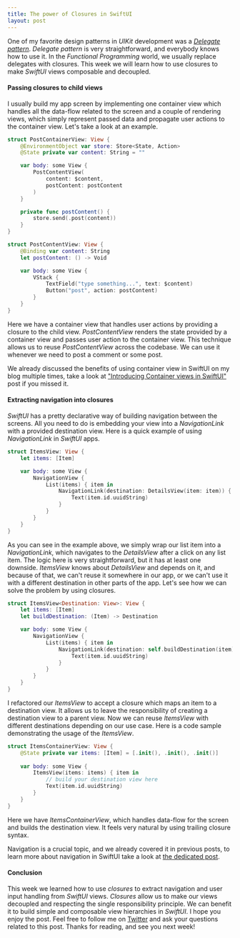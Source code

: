```yaml
---
title: The power of Closures in SwiftUI
layout: post
---
```


One of my favorite design patterns in *UIKit* development was a [*Delegate pattern*](/2019/05/29/the-power-of-delegate-design-pattern/). *Delegate pattern* is very straightforward, and everybody knows how to use it. In the *Functional Programming* world, we usually replace delegates with closures. This week we will learn how to use closures to make *SwiftUI* views composable and decoupled.

#### Passing closures to child views
I usually build my app screen by implementing one container view which handles all the data-flow related to the screen and a couple of rendering views, which simply represent passed data and propagate user actions to the container view. Let's take a look at an example.

```swift
struct PostContainerView: View {
    @EnvironmentObject var store: Store<State, Action>
    @State private var content: String = ""

    var body: some View {
        PostContentView(
            content: $content,
            postContent: postContent
        )
    }

    private func postContent() {
        store.send(.post(content))
    }
}

struct PostContentView: View {
    @Binding var content: String
    let postContent: () -> Void

    var body: some View {
        VStack {
            TextField("type something...", text: $content)
            Button("post", action: postContent)
        }
    }
}
```

Here we have a container view that handles user actions by providing a closure to the child view. *PostContentView* renders the state provided by a container view and passes user action to the container view. This technique allows us to reuse *PostContentView* across the codebase. We can use it whenever we need to post a comment or some post.

We already discussed the benefits of using container view in SwiftUI on my blog multiple times, take a look at ["Introducing Container views in SwiftUI"](/2019/07/31/introducing-container-views-in-swiftui/) post if you missed it.

#### Extracting navigation into closures
*SwiftUI* has a pretty declarative way of building navigation between the screens. All you need to do is embedding your view into a *NavigationLink* with a provided destination view. Here is a quick example of using *NavigationLink* in *SwiftUI* apps.

```swift
struct ItemsView: View {
    let items: [Item]

    var body: some View {
        NavigationView {
            List(items) { item in
                NavigationLink(destination: DetailsView(item: item)) {
                    Text(item.id.uuidString)
                }
            }
        }
    }
}
```

As you can see in the example above, we simply wrap our list item into a *NavigationLink*, which navigates to the *DetailsView* after a click on any list item. The logic here is very straightforward, but it has at least one downside. *ItemsView* knows about *DetailsView* and depends on it, and because of that, we can't reuse it somewhere in our app, or we can't use it with a different destination in other parts of the app. Let's see how we can solve the problem by using closures.

```swift
struct ItemsView<Destination: View>: View {
    let items: [Item]
    let buildDestination: (Item) -> Destination

    var body: some View {
        NavigationView {
            List(items) { item in
                NavigationLink(destination: self.buildDestination(item)) {
                    Text(item.id.uuidString)
                }
            }
        }
    }
}
```

I refactored our *ItemsView* to accept a closure which maps an item to a destination view. It allows us to leave the responsibility of creating a destination view to a parent view. Now we can reuse *ItemsView* with different destinations depending on our use case. Here is a code sample demonstrating the usage of the *ItemsView*.

```swift
struct ItemsContainerView: View {
    @State private var items: [Item] = [.init(), .init(), .init()]
    
    var body: some View {
        ItemsView(items: items) { item in
            // build your destination view here
            Text(item.id.uuidString)
        }
    }
}
```

Here we have *ItemsContainerView*, which handles data-flow for the screen and builds the destination view. It feels very natural by using trailing closure syntax.

Navigation is a crucial topic, and we already covered it in previous posts, to learn more about navigation in SwiftUI take a look at [the dedicated post](/2019/07/17/navigation-in-swiftui/).

#### Conclusion
This week we learned how to use *closures* to extract navigation and user input handling from *SwiftUI* views. *Closures* allow us to make our views decoupled and respecting the single responsibility principle. We can benefit it to build simple and composable view hierarchies in *SwiftUI*. I hope you enjoy the post. Feel free to follow me on [Twitter](https://twitter.com/mecid) and ask your questions related to this post. Thanks for reading, and see you next week! 